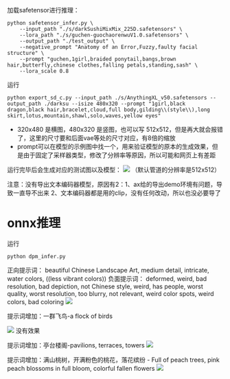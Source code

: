 加载safetensor进行推理：
```
python safetensor_infer.py \
    --input_path "./s/darkSushiMixMix_225D.safetensors" \
    --lora_path "./s/guchen-guochaorenwuV1.0.safetensors" \
    --output_path "./test_output" \
    --negative_prompt "Anatomy of an Error,Fuzzy,faulty facial structure" \
    --prompt "guchen,1girl,braided ponytail,bangs,brown hair,butterfly,chinese clothes,falling petals,standing,sash" \
    --lora_scale 0.8
```


运行
```
python export_sd_c.py --input_path ./s/AnythingXL_v50.safetensors --output_path ./darksu --isize 480x320 --prompt "1girl,black dragon,black hair,bracelet,cloud,full body,gilding\\(style\\),long skirt,lotus,mountain,shawl,solo,waves,yellow eyes"
```


- 320x480 是横图，480x320 是竖图，也可以写 512x512，但是再大就会报错了，这里的尺寸要和后面vae等处的尺寸对应，有8倍的缩放
- prompt可以在模型的示例图中找一个，用来验证模型的原本的生成效果，但是由于固定了采样器类型，修改了分辨率等原因，所以可能和网页上有差距

运行完毕后会生成对应的测试图以及模型：
![](lora_test.jpg)
（默认管道的分辨率是512x512）

注意：没有导出文本编码器模型，原因有2：1、ax给的导出demo环境有问题，导致一直导不出来 2、文本编码器都是用的clip，没有任何改动，所以也没必要导了




# onnx推理
运行
```
python dpm_infer.py
```

正向提示词：
beautiful Chinese Landscape Art, medium detail, intricate, water colors, ((less vibrant colors))
负面提示词：
deformed, weird, bad resolution, bad depiction, not Chinese style, weird, has people, worst quality, worst resolution, too blurry, not relevant, weird color spots, weird colors, bad coloring
![](txt2img_output_onnx%203.png)

提示词增加：一群飞鸟-a flock of birds

![](txt2img_output_onnx%202.png)
没有效果


提示词增加：亭台楼阁-pavilions, terraces, towers
![](txt2img_output_onnx%204.png)

提示词增加：满山桃树，开满粉色的桃花，落花缤纷 - Full of peach trees, pink peach blossoms in full bloom, colorful fallen flowers
![](txt2img_output_onnx%205.png)

